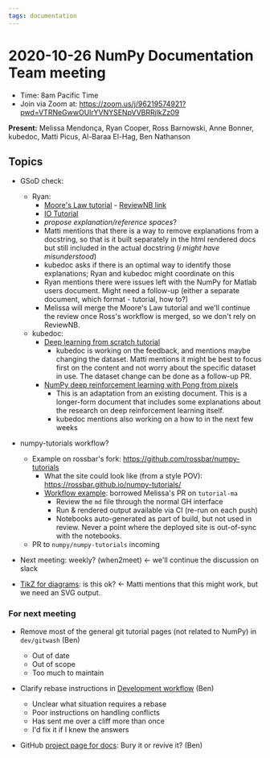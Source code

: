 ```yaml
---
tags: documentation
---
```


# 2020-10-26 NumPy Documentation Team meeting

- Time: 8am Pacific Time
- Join via Zoom at:  https://zoom.us/j/96219574921?pwd=VTRNeGwwOUlrYVNYSENpVVBRRjlkZz09

**Present:** Melissa Mendonça, Ryan Cooper, Ross Barnowski, Anne Bonner, kubedoc, Matti Picus, Al-Baraa El-Hag, Ben Nathanson

## Topics

- GSoD check:
    - Ryan: 
        - [Moore's Law tutorial](https://github.com/numpy/numpy-tutorials/pull/31) - [ReviewNB link](https://app.reviewnb.com/numpy/numpy-tutorials/pull/31)
        - [IO Tutorial](https://github.com/numpy/numpy-tutorials/pull/34)
        - _propose explanation/reference spaces_?
        - Matti mentions that there is a way to remove explanations from a docstring, so that is it built separately in the html rendered docs but still included in the actual docstring (_i might have misunderstood_)
        - kubedoc asks if there is an optimal way to identify those explanations; Ryan and kubedoc might coordinate on this
        - Ryan mentions there were issues left with the NumPy for Matlab users document. Might need a follow-up (either a separate document, which format - tutorial, how to?)
        - Melissa will merge the Moore's Law tutorial and we'll continue the review once Ross's workflow is merged, so we don't rely on ReviewNB.
    - kubedoc:
        - [Deep learning from scratch tutorial](https://github.com/numpy/numpy-tutorials/pull/33)
            - kubedoc is working on the feedback, and mentions maybe changing the dataset. Matti mentions it might be best to focus first on the content and not worry about the specific dataset in use. The dataset change can be done as a follow-up PR.
        - [NumPy deep reinforcement learning with Pong from pixels](https://github.com/numpy/numpy-tutorials/pull/35)
            - This is an adaptation from an existing document. This is a longer-form document that includes some explanations about the research on deep reinforcement learning itself.
            - kubedoc mentions also working on a how to in the next few weeks

- numpy-tutorials workflow?
  * Example on rossbar's fork: https://github.com/rossbar/numpy-tutorials
    - What the site could look like (from a style POV): https://rossbar.github.io/numpy-tutorials/
    - [Workflow example](https://github.com/rossbar/numpy-tutorials/pull/2): borrowed Melissa's PR on `tutorial-ma`
      * Review the `md` file through the normal GH interface
      * Run & rendered output available via CI (re-run on each push)
      * Notebooks auto-generated as part of build, but not used in review. Never a point where the deployed site is out-of-sync with the notebooks.
  * PR to `numpy/numpy-tutorials` incoming

- Next meeting: weekly? (when2meet) <- we'll continue the discussion on slack

- [TikZ for diagrams](https://github.com/numpy/numpy/pull/17556): is this ok? <- Matti mentions that this might work, but we need an SVG output.

### For next meeting 

- Remove most of the general git tutorial pages (not related to NumPy) in `dev/gitwash` (Ben)
    - Out of date
    - Out of scope
    - Too much to maintain

- Clarify rebase instructions in [Development workflow](https://numpy.org/doc/stable/dev/development_workflow.html#rebasing-on-master) (Ben)
    - Unclear what situation requires a rebase
    - Poor instructions on handling conflicts
    - Has sent me over a cliff more than once
    - I'd fix it if I knew the answers

- GitHub [project page for docs](https://github.com/orgs/numpy/projects/): Bury it or revive it? (Ben)
